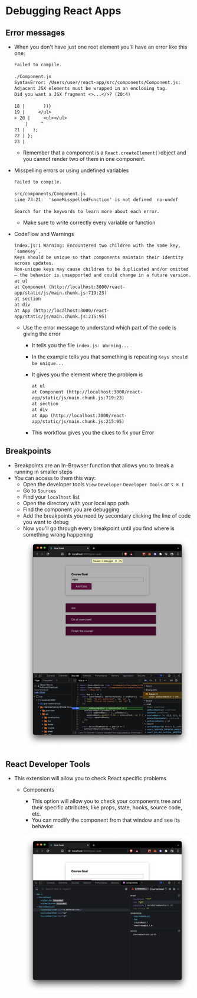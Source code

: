 # Debugging React Apps

## Error messages

- When you don't have just one root element you'll have an error like this one:

  ```SHELL
  Failed to compile.

  ./Component.js
  SyntaxError: /Users/user/react-app/src/components/Component.js:
  Adjacent JSX elements must be wrapped in an enclosing tag.
  Did you want a JSX fragment <>...</>? (20:4)

  18 |       ))}
  19 |     </ul>
  > 20 |     <ul></ul>
      |     ^
  21 |   );
  22 | };
  23 |
  ```

  - Remember that a component is a `React.createElement()`object and you cannot render two of them in one component.

- Misspelling errors or using undefined variables

  ```SHELL
  Failed to compile.

  src/components/Component.js
  Line 73:21:  'someMisspelledFunction' is not defined  no-undef

  Search for the keywords to learn more about each error.

  ```

  - Make sure to write correctly every variable or function

- CodeFlow and Warnings

  ```SHELL
  index.js:1 Warning: Encountered two children with the same key, `someKey`.
  Keys should be unique so that components maintain their identity across updates.
  Non-unique keys may cause children to be duplicated and/or omitted — the behavior is unsupported and could change in a future version.
  at ul
  at Component (http://localhost:3000/react-app/static/js/main.chunk.js:719:23)
  at section
  at div
  at App (http://localhost:3000/react-app/static/js/main.chunk.js:215:95)
  ```

  - Use the error message to understand which part of the code is giving the error

    - It tells you the file `index.js: Warning...`
    - In the example tells you that something is repeating `Keys should be unique...`
    - It gives you the element where the problem is

      ```SHELL
      at ul
      at Component (http://localhost:3000/react-app/static/js/main.chunk.js:719:23)
      at section
      at div
      at App (http://localhost:3000/react-app/static/js/main.chunk.js:215:95)
      ```

    - This workflow gives you the clues to fix your Error

## Breakpoints

- Breakpoints are an In-Browser function that allows you to break a running in smaller steps
- You can access to them this way:
  - Open the developer tools `View` `Developer` `Developer Tools` or `⌥ ⌘ I`
  - Go to `Sources`
  - Find your `localhost` list
  - Open the directory with your local app path
  - Find the component you are debugging
  - Add the breakpoints you need by secondary clicking the line of code you want to debug
  - Now you'll go through every breakpoint until you find where is something wrong happening
    ![breakpoints](./images/breakpoints.png)

## React Developer Tools

- This extension will allow you to check React specific problems

  - Components

    - This option will allow you to check your components tree and their specific attributes, like props, state, hooks, source code, etc.
    - You can modify the component from that window and see its behavior

    ![React Developer Tools](./images/reac-tools.png)
